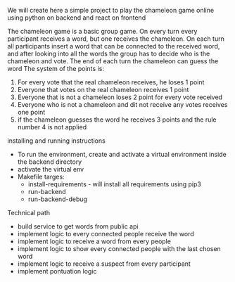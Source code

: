 We will create here a simple project to play the chameleon game online using python on backend and react on frontend

The chameleon game is a basic group game. On every turn every participant receives a word, but one receives the chameleon. On each turn all participants insert a word that can be connected to the received word, and after looking into all the words the group has to decide who is the chameleon and vote. The end of each turn the chameleon can guess the word
The system of the points is:
1) For every vote that the real chameleon receives, he loses 1 point
2) Everyone that votes on the real chameleon receives 1 point
3) Everyone that is not a chameleon loses 2 point for every vote received
4) Everyone who is not a chameleon and dit not receive any votes receives one point
5) if the chameleon guesses the word he receives 3 points and the rule number 4 is not applied

installing and running instructions
 - To run the environment, create and activate a virtual environment inside the backend directory
 - activate the virtual env
 - Makefile targes:
    - install-requirements - will install all requirements using pip3
    - run-backend
    - run-backend-debug

 Technical path
 - build service to get words from public api
 - implement logic to every connected people receive the word
 - implement logic to receive a word from every people
 - implement logic to show every connected people with the last chosen word
 - implement logic to receive a suspect from every participant
 - implement pontuation logic
